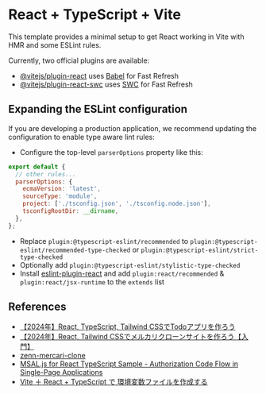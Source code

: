 # React + TypeScript + Vite

This template provides a minimal setup to get React working in Vite with HMR and some ESLint rules.

Currently, two official plugins are available:

- [@vitejs/plugin-react](https://github.com/vitejs/vite-plugin-react/blob/main/packages/plugin-react/README.md) uses [Babel](https://babeljs.io/) for Fast Refresh
- [@vitejs/plugin-react-swc](https://github.com/vitejs/vite-plugin-react-swc) uses [SWC](https://swc.rs/) for Fast Refresh

## Expanding the ESLint configuration

If you are developing a production application, we recommend updating the configuration to enable type aware lint rules:

- Configure the top-level `parserOptions` property like this:

```js
export default {
  // other rules...
  parserOptions: {
    ecmaVersion: 'latest',
    sourceType: 'module',
    project: ['./tsconfig.json', './tsconfig.node.json'],
    tsconfigRootDir: __dirname,
  },
};
```

- Replace `plugin:@typescript-eslint/recommended` to `plugin:@typescript-eslint/recommended-type-checked` or `plugin:@typescript-eslint/strict-type-checked`
- Optionally add `plugin:@typescript-eslint/stylistic-type-checked`
- Install [eslint-plugin-react](https://github.com/jsx-eslint/eslint-plugin-react) and add `plugin:react/recommended` & `plugin:react/jsx-runtime` to the `extends` list

## References

- [【2024年】React, TypeScript, Tailwind CSSでTodoアプリを作ろう](https://zenn.dev/stray/books/e3dbdf3f7aeac6)
- [【2024年】React, Tailwind CSSでメルカリクローンサイトを作ろう【入門】](https://zenn.dev/stray/books/bbefb52ee87a9b)
- [zenn-mercari-clone](https://github.com/stray-code/zenn-mercari-clone)
- [MSAL.js for React TypeScript Sample - Authorization Code Flow in Single-Page Applications](https://github.com/AzureAD/microsoft-authentication-library-for-js/tree/dev/samples/msal-react-samples/typescript-sample)
- [Vite ＋ React + TypeScript で 環境変数ファイルを作成する](https://zenn.dev/longbridge/articles/575190b038f805)
